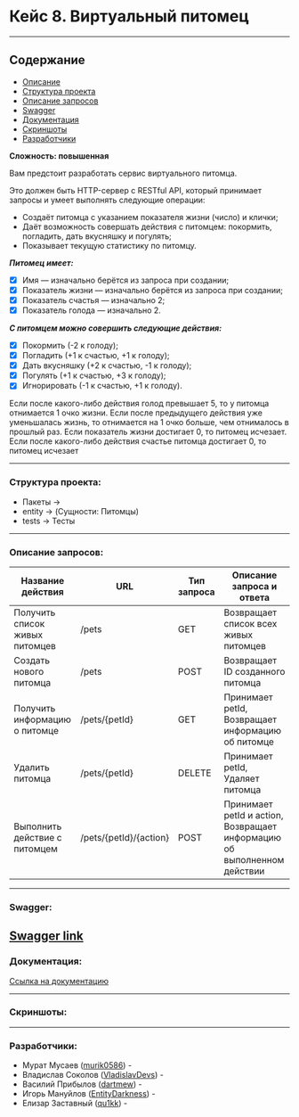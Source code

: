 # **Кейс 8. Виртуальный питомец**
_____________________________________________

## Содержание
+ [Описание](#subject)
+ [Структура проекта](#Структура-проекта)
+ [Описание запросов](#описание-запросов)
+ [Swagger](#swagger)
+ [Документация](#Документация)
+ [Скриншоты](#скриншоты)
+ [Разработчики](#Разработчики)

**Сложность: повышенная**

<a name ="subject"></a>
Вам предстоит разработать сервис виртуального питомца.

Это должен быть HTTP-сервер с RESTful API, который принимает
запросы и умеет выполнять следующие операции:
+ Создаёт питомца с указанием показателя жизни (число) и
клички;
+ Даёт возможность совершать действия с питомцем: покормить,
погладить, дать вкусняшку и погулять;
+ Показывает текущую статистику по питомцу.

***Питомец имеет:***
- [x] Имя — изначально берётся из запроса при создании; 
- [x] Показатель жизни — изначально берётся из запроса при
создании;
- [x] Показатель счастья — изначально 2;
- [x] Показатель голода — изначально 2.

***С питомцем можно совершить следующие действия:***
- [x] Покормить (-2 к голоду);
- [x] Погладить (+1 к счастью, +1 к голоду);
- [x] Дать вкусняшку (+2 к счастью, -1 к голоду);
- [x] Погулять (+1 к счастью, +3 к голоду);
- [x] Игнорировать (-1 к счастью, +1 к голоду).

Если после какого-либо действия голод превышает 5, то у питомца
отнимается 1 очко жизни. Если после предыдущего действия уже
уменьшалась жизнь, то отнимается на 1 очко больше, чем отнималось в
прошлый раз.
Если показатель жизни достигает 0, то питомец исчезает. Если после
какого-либо действия счастье питомца достигает 0, то питомец исчезает


__________________________________________________________________
### Структура проекта:

+ Пакеты ->
+ entity -> (Сущности: Питомцы)
+ tests -> Тесты

-----------------------------------------------------------------
### Описание запросов:

| Название действия | URL | Тип запроса | Описание запроса и ответа             |
| ----------------- | --- | ----------- |---------------------------------------|
| Получить список живых питомцев | /pets | GET | Возвращает список всех живых питомцев |
| Создать нового питомца | /pets | POST | Возвращает ID созданного питомца      |
| Получить информацию о питомце | /pets/{petId} | GET | Принимает petId, Возвращает информацию об питомце |
| Удалить питомца | /pets/{petId} | DELETE | Принимает petId, Удаляет питомца |
| Выполнить действие с питомцем | /pets/{petId}/{action} | POST | Принимает petId и action, Возвращает информацию об выполненном действии |

----------------------------------------------------------------
### Swagger:
[Swagger link](https://murik0586.github.io/Virtual_Pets_T7/)
-----------------------------------------------------------------
### Документация:

[Ссылка на документацию](https://github.com/murik0586/Virtual_Pets_T7 (Документация по проекту))

----------------------------------------------------------------
### Скриншоты:

----------------------------------------------------------------
### Разработчики:

+ Мурат Мусаев ([murik0586](https://github.com/murik0586)) - 
+ Владислав Соколов ([VladislavDevs](https://github.com/VladislavDevs)) - 
+ Василий Прибылов ([dartmew](https://github.com/dartmew)) -
+ Игорь Мануйлов ([EntityDarkness](https://github.com/EntityDarkness)) - 
+ Елизар Заставный ([qu1kk](https://github.com/qu1kk)) - 
